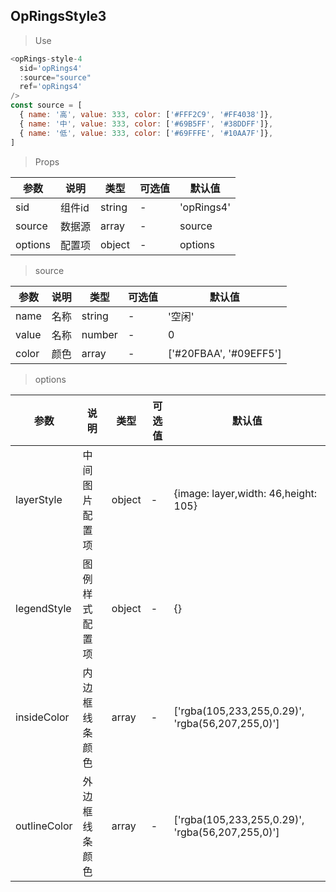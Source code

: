 ## OpRingsStyle3

> Use
```javascript
<opRings-style-4
  sid='opRings4'
  :source="source"
  ref='opRings4'
/>
const source = [
  { name: '高', value: 333, color: ['#FFF2C9', '#FF4038']},
  { name: '中', value: 333, color: ['#69B5FF', '#38DDFF']},
  { name: '低', value: 333, color: ['#69FFFE', '#10AA7F']},
]
```

> Props

参数|说明|类型|可选值|默认值
-|-|-|-|-|
sid|组件id|string|-|'opRings4'
source|数据源|array|-|source
options|配置项|object|-|options

> source

参数|说明|类型|可选值|默认值
-|-|-|-|-|
name|名称|string|-|'空闲'
value|名称|number|-|0
color|颜色|array|-|['#20FBAA', '#09EFF5']

> options

参数|说明|类型|可选值|默认值
-|-|-|-|-|
layerStyle|中间图片配置项|object|-|{image: layer,width: 46,height: 105}
legendStyle|图例样式配置项|object|-|{}
insideColor|内边框线条颜色|array|-|['rgba(105,233,255,0.29)', 'rgba(56,207,255,0)']
outlineColor|外边框线条颜色|array|-|['rgba(105,233,255,0.29)', 'rgba(56,207,255,0)']



